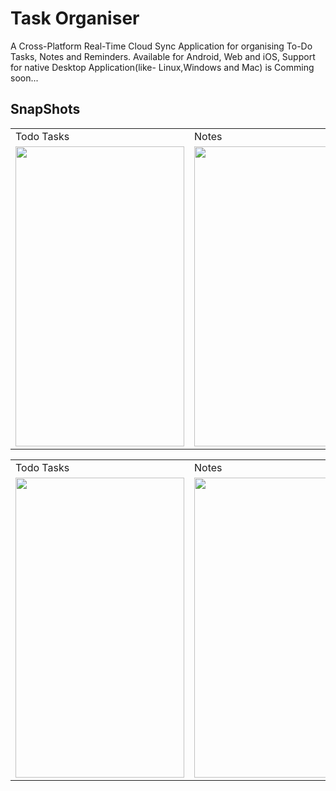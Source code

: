 # Task Organiser
A Cross-Platform Real-Time Cloud Sync Application for organising To-Do Tasks, Notes and Reminders.
Available for Android, Web and iOS, Support for native Desktop Application(like- Linux,Windows and Mac) is Comming soon...

## SnapShots
<table>
  <tr>
    <td>Todo Tasks</td>
     <td>Notes</td>
    <td>About</td>
  </tr>
  <tr>
    <td><img src="https://github.com/utgupta27/task_organiser/blob/master/res/screenshots/Screenshot_20210618_025817_com.example.task_organiser.jpg" width=270 height=480></td>
    <td><img src="https://github.com/utgupta27/task_organiser/blob/master/res/screenshots/Screenshot_20210618_025821_com.example.task_organiser.jpg" width=270 height=480></td>
    <td><img src="https://github.com/utgupta27/task_organiser/blob/master/res/screenshots/Screenshot_20210618_031108_com.example.task_organiser.jpg" width=270 height=480></td>
  </tr>
 </table>


<table>
  <tr>
    <td>Todo Tasks</td>
     <td>Notes</td>
    <td>About</td>
  </tr>
  <tr>
    <td><img src="https://github.com/utgupta27/task_organiser/blob/master/res/screenshots/Screenshot_1623995420.png" width=270 height=480></td>
    <td><img src="https://github.com/utgupta27/task_organiser/blob/master/res/screenshots/Screenshot_1623995424.png" width=270 height=480></td>
    <td><img src="https://github.com/utgupta27/task_organiser/blob/master/res/screenshots/Screenshot_1623995409.png" width=270 height=480></td>
  </tr>
 </table>
